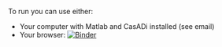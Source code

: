 To run you can use either:
  - Your computer with Matlab and CasADi installed (see email)
  - Your browser: [![Binder](https://mybinder.org/badge_logo.svg)](https://mybinder.org/v2/gh/meco-group/blux2019_ggn_demo/master?filepath=demo.ipynb)

